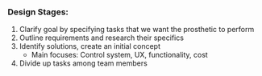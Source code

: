 ### Design Stages:

1. Clarify goal by specifying tasks that we want the prosthetic to perform
2. Outline requirements and research their specifics
3. Identify solutions, create an initial concept
   - Main focuses: Control system, UX, functionality, cost
4. Divide up tasks among team members
